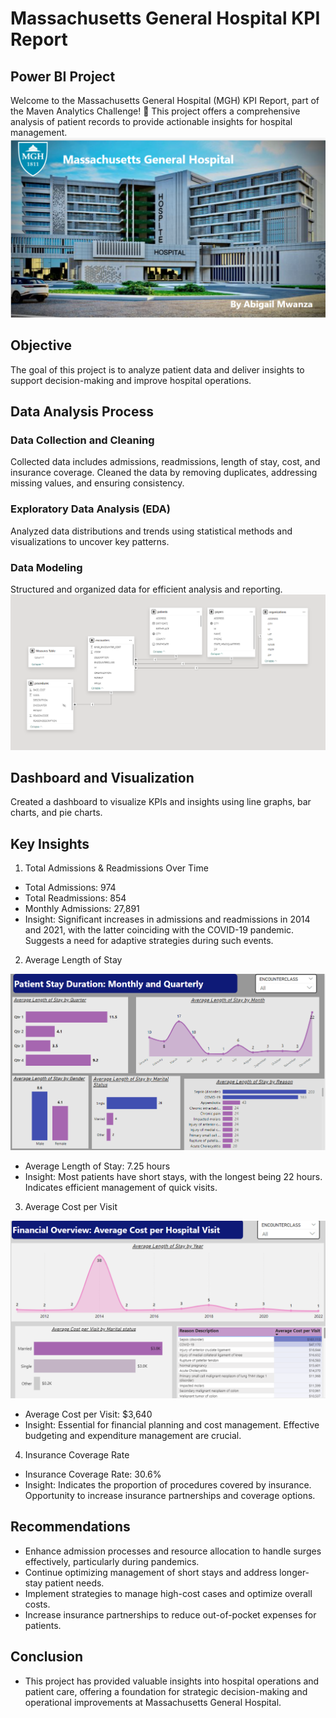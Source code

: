 # Massachusetts General Hospital KPI Report
## Power BI Project

Welcome to the Massachusetts General Hospital (MGH) KPI Report, part of the Maven Analytics Challenge! 🎉 This project offers a comprehensive analysis of patient records to provide actionable insights for hospital management.
![](https://github.com/abigailmwanza/hospital_analysis/blob/main/h2.png)

## Objective
The goal of this project is to analyze patient data and deliver insights to support decision-making and improve hospital operations.

## Data Analysis Process
### Data Collection and Cleaning
Collected data includes admissions, readmissions, length of stay, cost, and insurance coverage.
Cleaned the data by removing duplicates, addressing missing values, and ensuring consistency.
### Exploratory Data Analysis (EDA)
Analyzed data distributions and trends using statistical methods and visualizations to uncover key patterns.
### Data Modeling
Structured and organized data for efficient analysis and reporting.
![](https://github.com/abigailmwanza/hospital_analysis/blob/main/h222.png)

## Dashboard and Visualization
Created a dashboard to visualize KPIs and insights using line graphs, bar charts, and pie charts.



## Key Insights
1. Total Admissions & Readmissions Over Time
- Total Admissions: 974
- Total Readmissions: 854
- Monthly Admissions: 27,891
- Insight: Significant increases in admissions and readmissions in 2014 and 2021, with the latter coinciding with the COVID-19 pandemic. Suggests a need for adaptive strategies during such events.
2. Average Length of Stay
  
  ![](https://github.com/abigailmwanza/hospital_analysis/blob/main/h23.png)
  
- Average Length of Stay: 7.25 hours
- Insight: Most patients have short stays, with the longest being 22 hours. Indicates efficient management of quick visits.
3. Average Cost per Visit
  
  ![](https://github.com/abigailmwanza/hospital_analysis/blob/main/h24.png)
  
- Average Cost per Visit: $3,640
- Insight: Essential for financial planning and cost management. Effective budgeting and expenditure management are crucial.
4. Insurance Coverage Rate
- Insurance Coverage Rate: 30.6%
- Insight: Indicates the proportion of procedures covered by insurance. Opportunity to increase insurance partnerships and coverage options.
## Recommendations
- Enhance admission processes and resource allocation to handle surges effectively, particularly during pandemics.
- Continue optimizing management of short stays and address longer-stay patient needs.
- Implement strategies to manage high-cost cases and optimize overall costs.
- Increase insurance partnerships to reduce out-of-pocket expenses for patients.
## Conclusion
- This project has provided valuable insights into hospital operations and patient care, offering a foundation for strategic decision-making and operational improvements at Massachusetts General Hospital.


